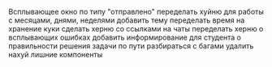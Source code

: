 Всплывающее окно по типу "отправлено"
переделать хуйню для работы с месяцами, днями, неделями
добавить тему
переделать время на хранение куки
сделать херню со ссылками на чаты
переделать херню о всплывающих ошибках
добавить информирование для студента о правильности решения задачи
по пути разбираться с багами
удалить нахуй лишние компоненты